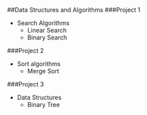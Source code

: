 ##Data Structures and Algorithms 
###Project 1
- Search Algorithms 
    - Linear Search
    - Binary Search
    
###Project 2
- Sort algorithms
    - Merge Sort
    
###Project 3
- Data Structures
    - Binary Tree
  